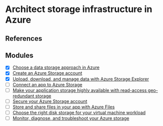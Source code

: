 # Architect storage infrastructure in Azure

## References

## Modules

- [x] [Choose a data storage approach in Azure](https://docs.microsoft.com/en-us/learn/modules/choose-storage-approach-in-azure/)
- [x] [Create an Azure Storage account](https://docs.microsoft.com/en-us/learn/modules/create-azure-storage-account/)
- [x] [Upload, download, and manage data with Azure Storage Explorer](https://docs.microsoft.com/en-us/learn/modules/upload-download-and-manage-data-with-azure-storage-explorer/)
- [ ] [Connect an app to Azure Storage](https://docs.microsoft.com/en-us/learn/modules/connect-an-app-to-azure-storage/)
- [ ] [Make your application storage highly available with read-access geo-redundant storage](https://docs.microsoft.com/en-us/learn/modules/ha-application-storage-with-grs/)
- [ ] [Secure your Azure Storage account](https://docs.microsoft.com/en-us/learn/modules/secure-azure-storage-account/)
- [ ] [Store and share files in your app with Azure Files](https://docs.microsoft.com/en-us/learn/modules/store-and-share-with-azure-files/)
- [ ] [Choose the right disk storage for your virtual machine workload](https://docs.microsoft.com/en-us/learn/modules/choose-the-right-disk-storage-for-vm-workload/)
- [ ] [Monitor, diagnose, and troubleshoot your Azure storage](https://docs.microsoft.com/en-us/learn/modules/monitor-diagnose-and-troubleshoot-azure-storage/)
